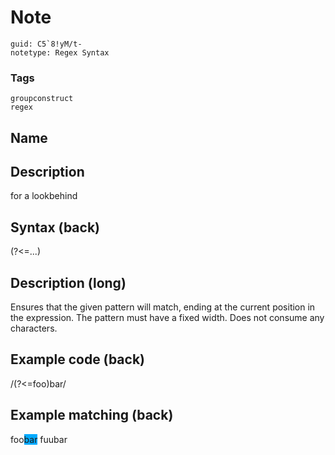# Note
```
guid: C5`8!yM/t-
notetype: Regex Syntax
```

### Tags
```
groupconstruct
regex
```

## Name


## Description
for a lookbehind

## Syntax (back)
<div>
  (?<=...)
</div>

## Description (long)
<div>
  <div>
    <div>
      Ensures that the given pattern will match, ending at the
      current position in the expression. The pattern must have a
      fixed width. Does not consume any characters.
    </div>
  </div>
</div>

## Example code (back)
<div>
  /(?<=foo)bar/
</div>

## Example matching (back)
foo<span style="background-color: rgb(0, 170, 255);">bar</span>
fuubar
